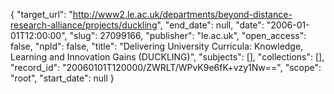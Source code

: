 {
  "target_url": "http://www2.le.ac.uk/departments/beyond-distance-research-alliance/projects/duckling", 
  "end_date": null, 
  "date": "2006-01-01T12:00:00", 
  "slug": 27099166, 
  "publisher": "le.ac.uk", 
  "open_access": false, 
  "npld": false, 
  "title": "Delivering University Curricula: Knowledge, Learning and Innovation Gains (DUCKLING)", 
  "subjects": [], 
  "collections": [], 
  "record_id": "20060101T120000/ZWRLT/WPvK9e6fK+vzy1Nw==", 
  "scope": "root", 
  "start_date": null
}

